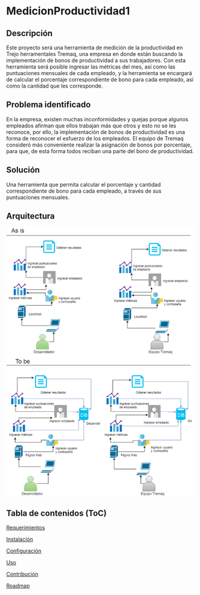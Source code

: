 # MedicionProductividad1

## Descripción

Este proyecto será una herramienta de medición de la productividad en Trejo herramentales Tremaq, una empresa en donde están buscando la implementación de bonos de productividad a sus trabajadores. Con esta herramienta será posible ingresar las métricas del mes, así como las puntuaciones mensuales de cada empleado, y la herramienta se encargará de calcular el porcentaje correspondiente de bono para cada empleado, así como la cantidad que les corresponde.

## Problema identificado
En la empresa, existen muchas inconformidades y quejas porque algunos empleados afirman que ellos trabajan más que otros y esto no se les reconoce, por ello, la implementación de bonos de productividad es una forma de reconocer el esfuerzo de los empleados. El equipo de Tremaq consideró más conveniente realizar la asignación de bonos por porcentaje, para que, de esta forma todos reciban una parte del bono de productividad.

## Solución
Una herramienta que permita calcular el porcentaje y cantidad correspondiente de bono para cada empleado, a través de sus puntuaciones mensuales.

## Arquitectura

![alt text](https://raw.githubusercontent.com/LuzKerenO/MedicionProductividad/master/Imagenes/Arquitectura.png)

## Tabla de contenidos (ToC)


[Requerimientos](https://github.com/LuzKerenO/MedicionProductividad/wiki/Documentaci%C3%B3n#requerimientos)

[Instalación](https://github.com/LuzKerenO/MedicionProductividad/wiki/Documentaci%C3%B3n#instalaci%C3%B3n)

[Configuración](https://github.com/LuzKerenO/MedicionProductividad/wiki/Documentaci%C3%B3n#configuraci%C3%B3n)

[Uso](https://github.com/LuzKerenO/MedicionProductividad/wiki/Documentaci%C3%B3n#uso)

[Contribución](https://github.com/LuzKerenO/MedicionProductividad/wiki/Documentaci%C3%B3n#contribuci%C3%B3n)

[Roadmap](https://github.com/LuzKerenO/MedicionProductividad/wiki/Documentaci%C3%B3n#roadmap)
